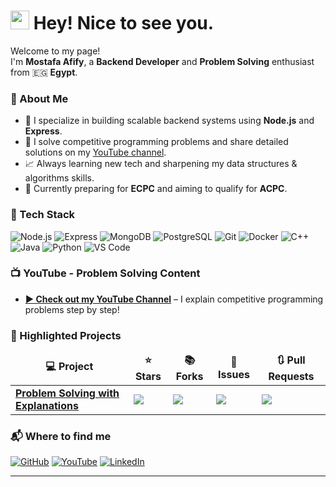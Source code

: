 <h1><img src="https://emojis.slackmojis.com/emojis/images/1531849430/4246/blob-sunglasses.gif" width="30"/> Hey! Nice to see you.</h1>

<p>Welcome to my page! </br> I'm <b>Mostafa Afify</b>, a <b>Backend Developer</b> and <b>Problem Solving</b> enthusiast from 🇪🇬 <b>Egypt</b>.</p>

<h3>🚀 About Me</h3>
<ul>
  <li>🎯 I specialize in building scalable backend systems using <b>Node.js</b> and <b>Express</b>.</li>
  <li>🧠 I solve competitive programming problems and share detailed solutions on my <a href="https://www.youtube.com/@Afifi90">YouTube channel</a>.</li>
  <li>📈 Always learning new tech and sharpening my data structures & algorithms skills.</li>
  <li>🤝 Currently preparing for <b>ECPC</b> and aiming to qualify for <b>ACPC</b>.</li>
</ul>

<h3>🧰 Tech Stack</h3>
<p>
  <img alt="Node.js" src="https://img.shields.io/badge/-Node.js-43853d?style=flat-square&logo=node.js&logoColor=white" />
  <img alt="Express" src="https://img.shields.io/badge/-Express-000000?style=flat-square&logo=express&logoColor=white" />
  <img alt="MongoDB" src="https://img.shields.io/badge/-MongoDB-13aa52?style=flat-square&logo=mongodb&logoColor=white" />
  <img alt="PostgreSQL" src="https://img.shields.io/badge/-PostgreSQL-336791?style=flat-square&logo=postgresql&logoColor=white" />
  <img alt="Git" src="https://img.shields.io/badge/-Git-F05032?style=flat-square&logo=git&logoColor=white" />
  <img alt="Docker" src="https://img.shields.io/badge/-Docker-2496ED?style=flat-square&logo=docker&logoColor=white" />
  <img alt="C++" src="https://img.shields.io/badge/-C++-00599C?style=flat-square&logo=c%2B%2B&logoColor=white" />
  <img alt="Java" src="https://img.shields.io/badge/-Java-007396?style=flat-square&logo=java&logoColor=white" />
  <img alt="Python" src="https://img.shields.io/badge/-Python-3776AB?style=flat-square&logo=python&logoColor=white" />
  <img alt="VS Code" src="https://img.shields.io/badge/-VSCode-007ACC?style=flat-square&logo=visual-studio-code&logoColor=white" />
</p>

<h3>📺 YouTube - Problem Solving Content</h3>
<ul>
  <li><a href="https://www.youtube.com/@Afifi90"><b>▶️ Check out my YouTube Channel</b></a> – I explain competitive programming problems step by step!</li>
</ul>

<h3>📌 Highlighted Projects</h3>
<table>
  <thead align="center">
    <tr>
      <td><b>💻 Project</b></td>
      <td><b>⭐ Stars</b></td>
      <td><b>📚 Forks</b></td>
      <td><b>🐛 Issues</b></td>
      <td><b>🔃 Pull Requests</b></td>
    </tr>
  </thead>
  <tbody>
    <tr>
      <td><a href="https://github.com/your-username/problem-solving-playlist"><b>Problem Solving with Explanations</b></a></td>
      <td><img src="https://img.shields.io/github/stars/your-username/problem-solving-playlist?style=flat-square&labelColor=343b41"/></td>
      <td><img src="https://img.shields.io/github/forks/your-username/problem-solving-playlist?style=flat-square&labelColor=343b41"/></td>
      <td><img src="https://img.shields.io/github/issues/your-username/problem-solving-playlist?style=flat-square&labelColor=343b41"/></td>
      <td><img src="https://img.shields.io/github/issues-pr/your-username/problem-solving-playlist?style=flat-square&labelColor=343b41"/></td>
    </tr>
    <!-- Add more projects here -->
  </tbody>
</table>

<h3>📬 Where to find me</h3>
<p>
  <a href="https://github.com/1mostafa192" target="_blank"><img alt="GitHub" src="https://img.shields.io/badge/GitHub-%2312100E.svg?&style=for-the-badge&logo=github&logoColor=white" /></a>
  <a href="https://www.youtube.com/@Afifi90" target="_blank"><img alt="YouTube" src="https://img.shields.io/badge/YouTube-%23FF0000.svg?&style=for-the-badge&logo=youtube&logoColor=white" /></a>
  <a href="https://www.linkedin.com/in/mostafa-afifi-0a9283345/" target="_blank"><img alt="LinkedIn" src="https://img.shields.io/badge/linkedin-%230077B5.svg?&style=for-the-badge&logo=linkedin&logoColor=white" /></a>
</p>

---

